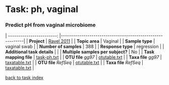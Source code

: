 # Task: ph, vaginal
### Predict pH from vaginal microbiome

| ------------------------: |-----------------------------------------------------------|
| **Project**           | [Ravel 2011]( ../docs/ravel.html )       |
| **Topic area**                | Vaginal                                                |
| **Sample type**               | vaginal swab                                         |
| **Number of samples**         | 388                                         |
| **Response type**             | regression                                           |
| **Additional task details**   |                                   |
| **Multiple samples per subject?** | No |
| **Task mapping file**         | [task-ph.txt](../datasets/ravel/task-ph.txt)                                 |
| **OTU file** *gg97*           | [otutable.txt](../datasets/hmp/gg/otutable.txt)                             |
| **Taxa file** *gg97*          | [taxatable.txt](../datasets/hmp/gg/taxatable.txt)                          |
| **OTU file** *RefSeq*         | [otutable.txt](../datasets/ravel/refseq/otutable.txt)                    |
| **Taxa file** *RefSeq*        | [taxatable.txt](../datasets/hmp/refseq/taxatable.txt)                  |

[back to task index](../README.md)